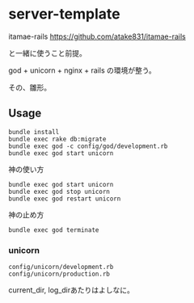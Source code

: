 # server-template

itamae-rails
https://github.com/atake831/itamae-rails

と一緒に使うこと前提。

god + unicorn + nginx + rails
の環境が整う。

その、雛形。

## Usage

```
bundle install
bundle exec rake db:migrate
bundle exec god -c config/god/development.rb
bundle exec god start unicorn
```

神の使い方
```
bundle exec god start unicorn
bundle exec god stop unicorn
bundle exec god restart unicorn
```

神の止め方
```
bundle exec god terminate
```


### unicorn

``` 
config/unicorn/development.rb
config/unicorn/production.rb
```

current_dir, log_dirあたりはよしなに。

